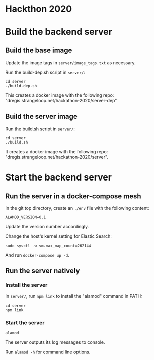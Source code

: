 # Hackthon 2020

# Build the backend server

## Build the base image

Update the image tags in `server/image_tags.txt` as necessary.

Run the build-dep.sh script in `server/`:

```shell
cd server
./build-dep.sh
```

This creates a docker image with the following repo:
"dregis.strangeloop.net/hackathon-2020/server-dep"

## Build the server image

Run the build.sh script in `server/`:

```shell
cd server
./build.sh
```

It creates a docker image with the following repo:
"dregis.strangeloop.net/hackathon-2020/server".

# Start the backend server

## Run the server in a docker-compose mesh

In the git top directory, create an `./env` file with the following
content:

```
ALAMOD_VERSION=0.1
```

Update the version number accordingly.

Change the host's kernel setting for Elastic Search:

```shell
sudo sysctl -w vm.max_map_count=262144
```

And run `docker-compose up -d`.

## Run the server natively

### Install the server

In `server/`, run `npm link` to install the "alamod" command in PATH:

```shell
cd server
npm link
```

### Start the server

```shell
alamod
```

The server outputs its log messages to console.

Run `alamod -h` for command line options.
